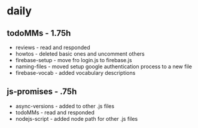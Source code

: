 # daily

## todoMMs - 1.75h
* reviews - read and responded
* howtos - deleted basic ones and uncomment others
* firebase-setup - move fro login.js to firebase.js
* naming-files - moved setup google authentication process to a new file
* firebase-vocab - added vocabulary descriptions

## js-promises - .75h
* async-versions - added to other .js files
* todoMMs - read and responded
* nodejs-script - added node path for other .js files